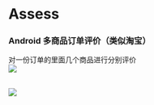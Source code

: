 # Assess
### Android 多商品订单评价（类似淘宝）
对一份订单的里面几个商品进行分别评价 <br/>
<img src="https://www.jianshu.com/p/17763c96bfc4" />  <br/><br/>

![](https://upload-images.jianshu.io/upload_images/1191352-c879324ea5822b2c.gif?imageMogr2/auto-orient/strip%7CimageView2/2/w/588)
